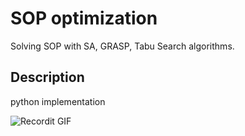 # SOP optimization

Solving SOP with SA, GRASP, Tabu Search algorithms.

## Description
python implementation

![Recordit GIF](https://github.com/salehafzoon/SOP-optimization/blob/master/photos/sample%20runing.gif=250x250)

